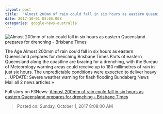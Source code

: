 ```yaml
---
layout: post
title:  "Almost 200mm of rain could fall in six hours as eastern Queensland prepares for drenching - Brisbane Times"
date: 2017-10-01 08:08:00Z
categories: google-news-australia
---
```


![Almost 200mm of rain could fall in six hours as eastern Queensland prepares for drenching - Brisbane Times](https://static.ffx.io/images/$width_800,$height_450/t_crop_auto/t_quality_best,f_auto/348acbd8927d314e25eb9a3f1654cc599d266a36)

The Age Almost 200mm of rain could fall in six hours as eastern Queensland prepares for drenching Brisbane Times Parts of eastern Queensland along the coastline are bracing for a drenching, with the Bureau of Meteorology warning areas could receive up to 180 millimetres of rain in just six hours. The unpredictable conditions were expected to deliver heavy ... UPDATE: Severe weather warning for flash flooding Bundaberg News Mail all 2 news articles »


Full story on F3News: [Almost 200mm of rain could fall in six hours as eastern Queensland prepares for drenching - Brisbane Times](http://www.f3nws.com/n/ANbHTG)

> Posted on: Sunday, October 1, 2017 8:08:00 AM
